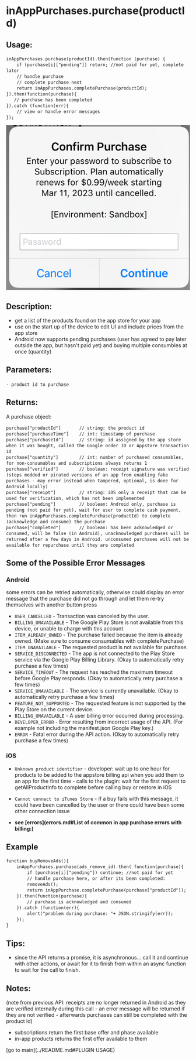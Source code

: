 # inAppPurchases.purchase(productId)

## Usage:
```
inAppPurchases.purchase(productId).then(function (purchase) {
    if (purchase[i]["pending"]) return; //not paid for yet, complete later
    // handle purchase
    // complete purchase next
    return inAppPurchases.completePurchase(productId);
}).then(function(purchase){
   // purchase has been completed 
}).catch (function(err){
    // view or handle error messages
});
```
![buy an in app purchase or subscription from a button press](purchase.png)

## Description:
 - get a list of the products found on the app store for your app
 - use on the start up of the device to edit UI and include prices from the  app store
 - Android now supports pending purchases (user has agreed to pay later outside the app, but hasn't paid yet) and buying multiple consumbles at once (quantity)

## Parameters:
`- product id to purchase `

## Returns:
A purchase object:
```
purchase["productId"]       // string: the product id
purchase["purchaseTime"]    // int: timestamp of purchase
purchase["purchaseId"]      // string: id assigned by the app store when it was bought, called the Google order ID or Appstore transaction id
purchase["quantity"]        // int: number of purchased consumables, for non-consumables and subscriptions always returns 1
purchase["verified"]        // boolean: receipt signature was verified (stops modded or pirated versions of an app from enabling fake purchases - may error instead when tampered, optional, is done for Android locally)
purchase["receipt"]         // string: iOS only a receipt that can be used for verification, which has not been implemented
purchase["pending"]         // boolean: Android only, purchase is pending (not paid for yet), wait for user to complete cash payment, then run inAppPurchases.completePurchase(productId) to complete (acknowledge and consume) the purchase
purchase["completed"]       // boolean: has been acknowledged or consumed, will be false (in Android), unacknowledged purchases will be returned after a few days in Android. unconsumed purchases will not be available for repurchase until they are completed
```

## Some of the Possible Error Messages

### Android
some errors can be retried automatically, otherwise could display an error message that the purchase did not go through and let them re-try themselves with another button press
- `USER_CANCELLED` - Transaction was canceled by the user.
- `BILLING_UNAVAILABLE` - The Google Play Store is not available from this device, or unable to charge with this account.
- `ITEM_ALREADY_OWNED` - The purchase failed because the item is already owned. (Make sure to consume consumables with completePurchase)
- `ITEM_UNAVAILABLE` - The requested product is not available for purchase.
- `SERVICE_DISCONNECTED` - The app is not connected to the Play Store service via the Google Play Billing Library. (Okay to automatically retry purchase a few times)
- `SERVICE_TIMEOUT` - The request has reached the maximum timeout before Google Play responds.  (Okay to automatically retry purchase a few times) 
- `SERVICE_UNAVAILABLE` - The service is currently unavailable.  (Okay to automatically retry purchase a few times)
- `FEATURE_NOT_SUPPORTED` - The requested feature is not supported by the Play Store on the current device.
- `BILLING_UNAVAILABLE` - A user billing error occurred during processing.
- `DEVELOPER_ERROR` - Error resulting from incorrect usage of the API. (For example not including the manifest.json Google Play key.)
- `ERROR` - Fatal error during the API action. (Okay to automatically retry purchase a few times)

### iOS
- `Unknown product identifier`        - developer: wait up to one hour for products to be added to the appstore billing api when you add them to an app for the first time 
        - calls to the plugin: wait for the first request to getAllProductInfo to complete before calling buy or restore in iOS
- `Cannot connect to iTunes Store`    - if a buy fails with this message, it could have been cancelled by the user or there could have been some other connection issue

- **see [errors](errors.md#List of common in app purchase errors with billing:)**

## Example

```
function buyRemoveAds(){
    inAppPurchases.purchase(ads_remove_id).then( function(purchase){
        if (purchase[i]["pending"]) continue; //not paid for yet
        // handle purchase here, or after its been completed:
        removeAds();
        return inAppPurchase.completePurchase(purchase["productId"]);
    }).then(function(purchase){
        // purchase is acknowledged and consumed
    }).catch (function(err){
        alert("problem during purchase: "+ JSON.stringify(err));
    });
}
```

## Tips:

- since the API returns a promise, it is asynchronous... call it and continue with other actions, or await for it to finish from within an async function to wait for the call to finish. 

## Notes:

(note from previous API: receipts are no longer returned in Android as they are verified internally during this call - an error message will be returned if they are not verified - afterwards purchases can still be completed with the product id) 
- subscriptions return the first base offer and phase available 
- in-app products returns the first offer available to them

[go to main](../README.md#PLUGIN USAGE)
